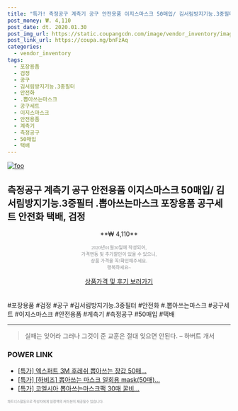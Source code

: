 ```yaml
--- 
title: "특가! 측정공구 계측기 공구 안전용품 이지스마스크 50매입/ 김서림방지기능.3중필터 .뽑아쓰는마스크 포장용품 공구세트 안전..." 
post_money: ₩. 4,110 
post_date: dt. 2020.01.30 
post_img_url: https://static.coupangcdn.com/image/vendor_inventory/images/2018/06/07/13/8/805798c1-8438-44b2-a922-e2b5894b4f77.jpg 
post_link_url: https://coupa.ng/bnFzAq 
categories: 
  - vendor_inventory 
tags: 
  - 포장용품 
  - 검정 
  - 공구 
  - 김서림방지기능.3중필터 
  - 안전화 
  - .뽑아쓰는마스크 
  - 공구세트 
  - 이지스마스크 
  - 안전용품 
  - 계측기 
  - 측정공구 
  - 50매입 
  - 택배 
--- 
```

[![foo](https://static.coupangcdn.com/image/vendor_inventory/images/2018/06/07/13/8/805798c1-8438-44b2-a922-e2b5894b4f77.jpg)](https://coupa.ng/bnFzAq) 

## 측정공구 계측기 공구 안전용품 이지스마스크 50매입/ 김서림방지기능.3중필터 .뽑아쓰는마스크 포장용품 공구세트 안전화 택배, 검정 
<p style="text-align: center;">**₩ 4,110**</p> 
<p style="text-align: center;"><span style="color: #898c8f; font-family: Georgia,Times,serif; font-size: 0.75em;">2020년01월30일에 작성되어, <br>가격변동 및 추가할인이 있을 수 있으니,<br> 상품 가격을 꼭!확인해주세요.<br>행복하세요~</span> 
</p>	 
<div markdown="0" style="text-align: center;"><a href="https://coupa.ng/bnFzAq" class="btn btn--success">상품가격 및 후기 보러가기</a></div> 
<br><br> 
  #포장용품 #검정 #공구 #김서림방지기능.3중필터 #안전화 #.뽑아쓰는마스크 #공구세트 #이지스마스크 #안전용품 #계측기 #측정공구 #50매입 #택배 
<hr> 

> 실패는 잊어라 그러나 그것이 준 교훈은 절대 잊으면 안된다. – 하버트 개서 


### POWER LINK

* <a href="https://blog.naver.com/an0733/221790457556" target="_blank">[특가] 엑스퍼트 3M 후레쉬 뽑아쓰는 장갑 50매...</a>
* <a href="https://blog.naver.com/santokki14/221790722704" target="_blank">[특가] [하비즈] 뽑아쓰는 마스크 일회용 mask(50매)...</a>
* <a href="https://blog.naver.com/an0733/221790434729" target="_blank">[특가] 코엘시아 뽑아쓰는마스크팩 30매 꿀비...</a>

<span style="color: #898c8f; font-family: Georgia,Times,serif; font-size: 0.55em;">파트너스활동으로 작성자에게 일정액의 커미션이 제공될수 있습니다.</span> 
